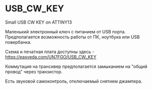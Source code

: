 # USB_CW_KEY
Small USB CW KEY on ATTINY13

Маленький электронный ключ с питанием от USB порта.
Предполагается возможность работы от ПК, ноутбука или USB повербанка.

Схема и печатная плата доступны здесь - https://easyeda.com/UN7FGO/USB_CW_KEY

Коммутация на трансивер предполагается замыканием на "общий провод" через транзистор.

Есть звуковой самоконтроль, отключаемый снятием джампера.
